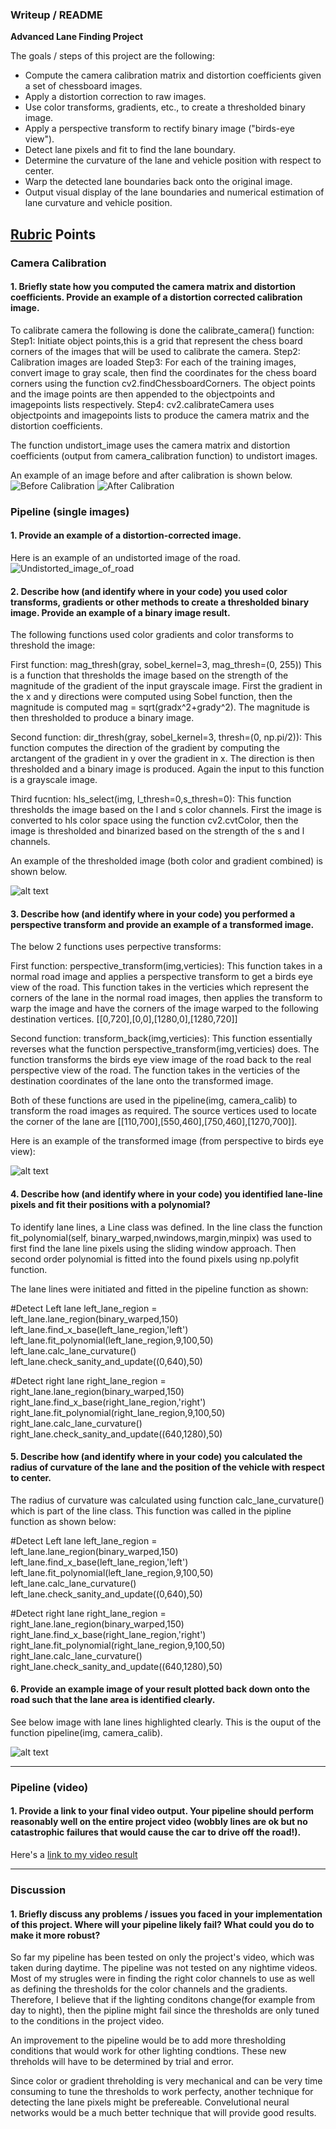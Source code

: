 ### Writeup / README
**Advanced Lane Finding Project**

The goals / steps of this project are the following:

* Compute the camera calibration matrix and distortion coefficients given a set of chessboard images.
* Apply a distortion correction to raw images.
* Use color transforms, gradients, etc., to create a thresholded binary image.
* Apply a perspective transform to rectify binary image ("birds-eye view").
* Detect lane pixels and fit to find the lane boundary.
* Determine the curvature of the lane and vehicle position with respect to center.
* Warp the detected lane boundaries back onto the original image.
* Output visual display of the lane boundaries and numerical estimation of lane curvature and vehicle position.

[//]: # (Image References)

[image1]: ./writeup-readme_images/calibration3.jpg
[image2]: ./writeup-readme_images/calibration3_calibrated.jpg
[image3]: ./writeup-readme_images/thresholded_img.jpg
[image4]: ./writeup-readme_images/warped_img.jpg
[image5]: ./writeup-readme_images/lane_highlighed.jpg
[image6]: ./writeup-readme_images/lane_unwarped.jpg
[video1]: ./project_video.mp4 "Video"

## [Rubric](https://review.udacity.com/#!/rubrics/571/view) Points


### Camera Calibration

#### 1. Briefly state how you computed the camera matrix and distortion coefficients. Provide an example of a distortion corrected calibration image.

To calibrate camera the following is done the calibrate_camera() function:
Step1: Initiate object points,this is a grid that represent the chess board corners of the images that will be used to calibrate the camera.
Step2: Calibration images are loaded 
Step3: For each of the training images, convert image to gray scale, then find the coordinates for the chess board corners using the function  cv2.findChessboardCorners. The object points and the image points are then appended to the objectpoints and imagepoints lists respectively.
Step4: cv2.calibrateCamera uses objectpoints and imagepoints lists to produce the camera matrix and the distortion coefficients.

The function undistort_image uses the camera matrix and distortion coefficients (output from camera_calibration function) to undistort images.

An example of an image before and after calibration is shown below.
![Before Calibration][image1] 
![After Calibration][image2]



### Pipeline (single images)

#### 1. Provide an example of a distortion-corrected image.

Here is an example of an undistorted image of the road.
![Undistorted_image_of_road][image6]

#### 2. Describe how (and identify where in your code) you used color transforms, gradients or other methods to create a thresholded binary image.  Provide an example of a binary image result.

The following functions used color gradients and color transforms to threshold the image:

First function: mag_thresh(gray, sobel_kernel=3, mag_thresh=(0, 255))
This is a function that thresholds the image based on the strength of the magnitude of the gradient of the input grayscale image. First the gradient in the x and y directions were computed using Sobel function, then the magnitude is computed mag = sqrt(gradx^2+grady^2). The magnitude is then thresholded to produce a binary image.

Second function: dir_thresh(gray, sobel_kernel=3, thresh=(0, np.pi/2)):
This function computes the direction of the gradient by computing the arctangent of the gradient in y over the gradient in x. The direction is then thresholded and a binary image is produced. Again the input to this function is a grayscale image.


Third fucntion: hls_select(img, l_thresh=0,s_thresh=0):
This function thresholds the image based on the l and s color channels. First the image is converted to hls color space using the function cv2.cvtColor, then the image is thresholded and binarized based on the strength of the s and l channels. 

An example of the thresholded image (both color and gradient combined) is shown below.

![alt text][image3]

#### 3. Describe how (and identify where in your code) you performed a perspective transform and provide an example of a transformed image.

The below 2 functions uses perpective transforms:

First function: perspective_transform(img,verticies):
This function takes in a normal road image and applies a perspective transform to get a birds eye view of the road. This function takes in the verticies which represent the corners of the lane in the normal road images, then applies the transform to warp the image and have the corners of the image warped to the following  destination vertices. 
[[0,720],[0,0],[1280,0],[1280,720]]

Second function: transform_back(img,verticies):
This function essentially reverses what the function perspective_transform(img,verticies) does. The function transforms the birds eye view image of the road back to the real perspective view of the road. The function takes in the verticies of the destination coordinates of the lane onto the transformed image.

Both of these functions are used in the pipeline(img, camera_calib) to transform the road images as required. The source vertices used to locate the corner of the lane are [[110,700],[550,460],[750,460],[1270,700]].

Here is an example of the transformed image (from perspective to birds eye view):

![alt text][image4]

#### 4. Describe how (and identify where in your code) you identified lane-line pixels and fit their positions with a polynomial?

To identify lane lines, a Line class was defined.
In the line class the function fit_polynomial(self, binary_warped,nwindows,margin,minpix) was used to first find the lane line pixels using the sliding window approach. Then second order polynomial is fitted into the found pixels using np.polyfit function.

The lane lines were initiated and fitted in the pipeline function as shown:

#Detect Left lane
left_lane_region = left_lane.lane_region(binary_warped,150)
left_lane.find_x_base(left_lane_region,'left')
left_lane.fit_polynomial(left_lane_region,9,100,50)
left_lane.calc_lane_curvature()
left_lane.check_sanity_and_update((0,640),50)

#Detect right lane
right_lane_region = right_lane.lane_region(binary_warped,150)
right_lane.find_x_base(right_lane_region,'right')
right_lane.fit_polynomial(right_lane_region,9,100,50)
right_lane.calc_lane_curvature()
right_lane.check_sanity_and_update((640,1280),50)


#### 5. Describe how (and identify where in your code) you calculated the radius of curvature of the lane and the position of the vehicle with respect to center.

The radius of curvature was calculated using function calc_lane_curvature() which is part of the line class. This function was called in the pipline function as shown below:

#Detect Left lane
left_lane_region = left_lane.lane_region(binary_warped,150)
left_lane.find_x_base(left_lane_region,'left')
left_lane.fit_polynomial(left_lane_region,9,100,50)
left_lane.calc_lane_curvature()
left_lane.check_sanity_and_update((0,640),50)

#Detect right lane
right_lane_region = right_lane.lane_region(binary_warped,150)
right_lane.find_x_base(right_lane_region,'right')
right_lane.fit_polynomial(right_lane_region,9,100,50)
right_lane.calc_lane_curvature()
right_lane.check_sanity_and_update((640,1280),50)

#### 6. Provide an example image of your result plotted back down onto the road such that the lane area is identified clearly.

See below image with lane lines highlighted clearly. This is the ouput of the function pipeline(img, camera_calib).

![alt text][image5]

---

### Pipeline (video)

#### 1. Provide a link to your final video output.  Your pipeline should perform reasonably well on the entire project video (wobbly lines are ok but no catastrophic failures that would cause the car to drive off the road!).

Here's a [link to my video result](./output_images/project_video_output.mp4)

---

### Discussion

#### 1. Briefly discuss any problems / issues you faced in your implementation of this project.  Where will your pipeline likely fail?  What could you do to make it more robust?

So far my pipeline has been tested on only the project's video, which was taken during daytime. The pipeline was not tested on any nightime videos. Most of my strugles were in finding the right color channels to use as well as defining the thresholds for the color channels and the gradients. Therefore, I believe that if the lighting conditons change(for example from day to night), then the pipline might fail since the thresholds are only tuned to the conditions in the project video.

An improvement to the pipeline would be to add more thresholding conditions that would work for other lighting condtions. These new threholds will have to be determined by trial and error.

Since color or gradient threholding is very mechanical and can be very time consuming to tune the thresholds to work perfecty, another technique for detecting the lane pixels might be prefereable. Convelutional neural networks would be a much better technique that will provide good results.

